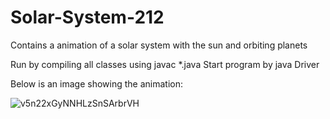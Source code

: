 # Solar-System-212

Contains a animation of a solar system with the sun and orbiting planets

Run by compiling all classes using javac *.java
Start program by java Driver

Below is an image showing the animation: 

![v5n22xGyNNHLzSnSArbrVH](https://user-images.githubusercontent.com/60651558/174161237-a6fba011-f18a-4ffa-882d-f72fbcadf97e.jpg)

